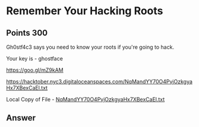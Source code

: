 # Remember Your Hacking Roots

## Points 300

Gh0stf4c3 says you need to know your roots if you're going to hack.

Your key is - ghostface

https://goo.gl/mZ9kAM

https://hacktober.nyc3.digitaloceanspaces.com/NqMandYY70O4PvjOzkgyaHx7XBexCaEl.txt

Local Copy of File - [NqMandYY70O4PvjOzkgyaHx7XBexCaEl.txt](files/NqMandYY70O4PvjOzkgyaHx7XBexCaEl.txt)

## Answer